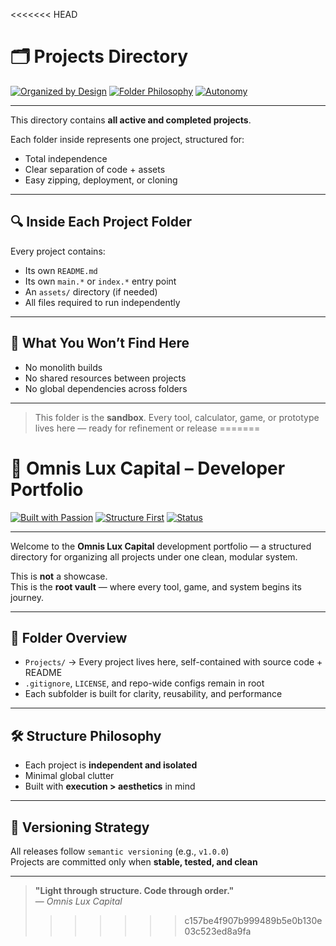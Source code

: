 <<<<<<< HEAD
# 🗂️ Projects Directory

[![Organized by Design](https://img.shields.io/badge/Structure-Clean-orange)](https://example.com/organized-by-design)
[![Folder Philosophy](https://img.shields.io/badge/Each%20Folder-Isolated%20Project-informational)](https://example.com/folder-philosophy)
[![Autonomy](https://img.shields.io/badge/Project%20Style-Self%20Contained-blue)](https://example.com/autonomy)

---

This directory contains **all active and completed projects**.

Each folder inside represents one project, structured for:

- Total independence  
- Clear separation of code + assets  
- Easy zipping, deployment, or cloning

---

## 🔍 Inside Each Project Folder

Every project contains:

- Its own `README.md`
- Its own `main.*` or `index.*` entry point
- An `assets/` directory (if needed)
- All files required to run independently

---

## 🚫 What You Won’t Find Here

- No monolith builds  
- No shared resources between projects  
- No global dependencies across folders

---

> This folder is the **sandbox**. Every tool, calculator, game, or prototype lives here — ready for refinement or release
=======
# 🚀 Omnis Lux Capital – Developer Portfolio

[![Built with Passion](https://img.shields.io/badge/Built%20by-Omnis%20Lux%20Capital-red)](https://github.com/Omnis-Lux-Capital)
[![Structure First](https://img.shields.io/badge/Philosophy-Clean%20Architecture-blue)](#)
[![Status](https://img.shields.io/badge/Status-Active-green)](#)

---

Welcome to the **Omnis Lux Capital** development portfolio — a structured directory for organizing all projects under one clean, modular system.

This is **not** a showcase.  
This is the **root vault** — where every tool, game, and system begins its journey.

---

## 📁 Folder Overview

- `Projects/` → Every project lives here, self-contained with source code + README
- `.gitignore`, `LICENSE`, and repo-wide configs remain in root
- Each subfolder is built for clarity, reusability, and performance

---

## 🛠️ Structure Philosophy

- Each project is **independent and isolated**
- Minimal global clutter
- Built with **execution > aesthetics** in mind

---

## 📌 Versioning Strategy

All releases follow `semantic versioning` (e.g., `v1.0.0`)  
Projects are committed only when **stable, tested, and clean**

---

> **"Light through structure. Code through order."**  
> — *Omnis Lux Capital*
>>>>>>> c157be4f907b999489b5e0b130e03c523ed8a9fa
